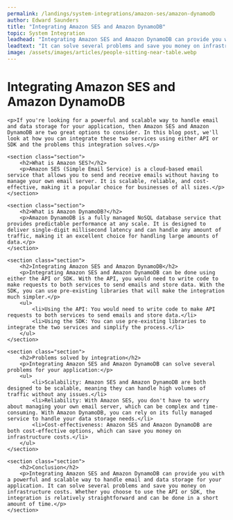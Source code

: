 ```yaml
---
permalink: /landings/system-integrations/amazon-ses/amazon-dynamodb
author: Edward Saunders
title: "Integrating Amazon SES and Amazon DynamoDB"
topic: System Integration
leadhead: "Integrating Amazon SES and Amazon DynamoDB can provide you with a powerful and scalable way to handle email and data storage for your application"
leadtext: "It can solve several problems and save you money on infrastructure costs. Whether you choose to use the API or SDK, the integration is relatively straightforward and can be done in a short amount of time."
image: /assets/images/articles/people-sitting-near-table.webp
---
```

<div class="arttext">	
	<h1>Integrating Amazon SES and Amazon DynamoDB</h1>

	<p>If you're looking for a powerful and scalable way to handle email and data storage for your application, then Amazon SES and Amazon DynamoDB are two great options to consider. In this blog post, we'll look at how you can integrate these two services using either API or SDK and the problems this integration solves.</p>

	<section class="section">
		<h2>What is Amazon SES?</h2>
		<p>Amazon SES (Simple Email Service) is a cloud-based email service that allows you to send and receive emails without having to manage your own email server. It is scalable, reliable, and cost-effective, making it a popular choice for businesses of all sizes.</p>
	</section>

	<section class="section">
		<h2>What is Amazon DynamoDB?</h2>
		<p>Amazon DynamoDB is a fully managed NoSQL database service that provides predictable performance at any scale. It is designed to deliver single-digit millisecond latency and can handle any amount of traffic, making it an excellent choice for handling large amounts of data.</p>
	</section>

	<section class="section">
		<h2>Integrating Amazon SES and Amazon DynamoDB</h2>
		<p>Integrating Amazon SES and Amazon DynamoDB can be done using either the API or SDK. With the API, you would need to write code to make requests to both services to send emails and store data. With the SDK, you can use pre-existing libraries that will make the integration much simpler.</p>
		<ul>
			<li>Using the API: You would need to write code to make API requests to both services to send emails and store data.</li>
			<li>Using the SDK: You can use pre-existing libraries to integrate the two services and simplify the process.</li>
		</ul>
	</section>

	<section class="section">
		<h2>Problems solved by integration</h2>
		<p>Integrating Amazon SES and Amazon DynamoDB can solve several problems for your application:</p>
		<ul>
			<li>Scalability: Amazon SES and Amazon DynamoDB are both designed to be scalable, meaning they can handle high volumes of traffic without any issues.</li>
			<li>Reliability: With Amazon SES, you don't have to worry about managing your own email server, which can be complex and time-consuming. With Amazon DynamoDB, you can rely on its fully managed service to handle your data storage needs.</li>
			<li>Cost-effectiveness: Amazon SES and Amazon DynamoDB are both cost-effective options, which can save you money on infrastructure costs.</li>
		</ul>
	</section>

	<section class="section">
		<h2>Conclusion</h2>
		<p>Integrating Amazon SES and Amazon DynamoDB can provide you with a powerful and scalable way to handle email and data storage for your application. It can solve several problems and save you money on infrastructure costs. Whether you choose to use the API or SDK, the integration is relatively straightforward and can be done in a short amount of time.</p>
	</section>

</div>